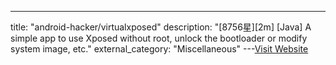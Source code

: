 ---
title: "android-hacker/virtualxposed"
description: "[8756星][2m] [Java]  A simple app to use Xposed without root, unlock the bootloader or modify system image, etc."
external_category: "Miscellaneous"
---[Visit Website](https://github.com/android-hacker/virtualxposed)

